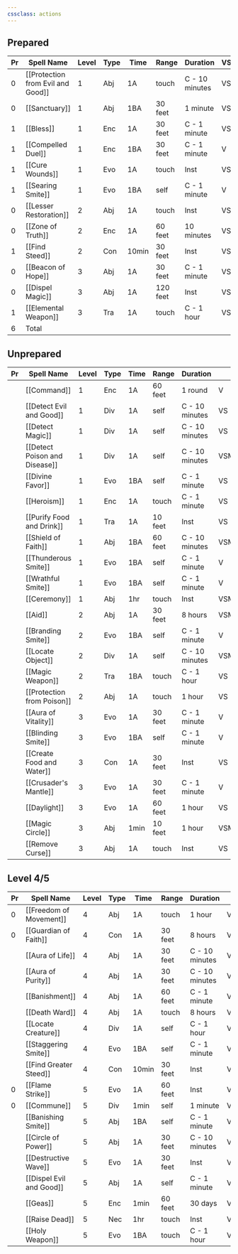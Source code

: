 ```yaml
---
cssclass: actions
---
```

## Prepared
| Pr  | Spell Name                        | Level | Type | Time  | Range    | Duration       | VSM |
| --- | --------------------------------- | ----- | ---- | ----- | -------- | -------------- | --- |
| 0   | [[Protection from Evil and Good]] | 1     | Abj  | 1A    | touch    | C - 10 minutes | VSM |
| 0   | [[Sanctuary]]                     | 1     | Abj  | 1BA   | 30 feet  | 1 minute       | VSM |
| 1   | [[Bless]]                         | 1     | Enc  | 1A    | 30 feet  | C - 1 minute   | VSM |
| 1   | [[Compelled Duel]]                | 1     | Enc  | 1BA   | 30 feet  | C - 1 minute   | V   |
| 1   | [[Cure Wounds]]                   | 1     | Evo  | 1A    | touch    | Inst           | VS  |
| 1   | [[Searing Smite]]                 | 1     | Evo  | 1BA   | self     | C - 1 minute   | V   |
| 0   | [[Lesser Restoration]]            | 2     | Abj  | 1A    | touch    | Inst           | VS  |
| 0   | [[Zone of Truth]]                 | 2     | Enc  | 1A    | 60 feet  | 10 minutes     | VS  |
| 1   | [[Find Steed]]                    | 2     | Con  | 10min | 30 feet  | Inst           | VS  |
| 0   | [[Beacon of Hope]]                | 3     | Abj  | 1A    | 30 feet  | C - 1 minute   | VS  |
| 0   | [[Dispel Magic]]                  | 3     | Abj  | 1A    | 120 feet | Inst           | VS  |
| 1   | [[Elemental Weapon]]              | 3     | Tra  | 1A    | touch    | C - 1 hour     | VS  |
| 6   | Total                             |       |      |       |          |                |     |
<!-- TBLFM: @>$1=sum(@I..@-1) -->

 ## Unprepared

| Pr  | Spell Name                     | Level | Type | Time | Range   | Duration       | VSM         |
| --- | ------------------------------ | ----- | ---- | ---- | ------- | -------------- | ----------- |
|     | [[Command]]                   | 1     | Enc  | 1A   | 60 feet | 1 round        | V           |
|     | [[Detect Evil and Good]]      | 1     | Div  | 1A   | self    | C - 10 minutes | VS          |
|     | [[Detect Magic]]              | 1     | Div  | 1A   | self    | C - 10 minutes | VS          |
|     | [[Detect Poison and Disease]] | 1     | Div  | 1A   | self    | C - 10 minutes | VSM         |
|     | [[Divine Favor]]              | 1     | Evo  | 1BA  | self    | C - 1 minute   | VS          |
|     | [[Heroism]]                   | 1     | Enc  | 1A   | touch   | C - 1 minute   | VS          |
|     | [[Purify Food and Drink]]     | 1     | Tra  | 1A   | 10 feet | Inst           | VS          |
|     | [[Shield of Faith]]           | 1     | Abj  | 1BA  | 60 feet | C - 10 minutes | VSM         |
|     | [[Thunderous Smite]]          | 1     | Evo  | 1BA  | self    | C - 1 minute   | V           |
|     | [[Wrathful Smite]]            | 1     | Evo  | 1BA  | self    | C - 1 minute   | V           |
|     | [[Ceremony]]                  | 1     | Abj  | 1hr  | touch   | Inst           | VSM(-25gp)  |
|     | [[Aid]]                       | 2     | Abj  | 1A   | 30 feet | 8 hours        | VSM         |
|     | [[Branding Smite]]            | 2     | Evo  | 1BA  | self    | C - 1 minute   | V           |
|     | [[Locate Object]]             | 2     | Div  | 1A   | self    | C - 10 minutes | VSM         |
|     | [[Magic Weapon]]              | 2     | Tra  | 1BA  | touch   | C - 1 hour     | VS          |
|     | [[Protection from Poison]]    | 2     | Abj  | 1A   | touch   | 1 hour         | VS          |
|     | [[Aura of Vitality]]          | 3     | Evo  | 1A   | 30 feet | C - 1 minute   | V           |
|     | [[Blinding Smite]]            | 3     | Evo  | 1BA  | self    | C - 1 minute   | V           |
|     | [[Create Food and Water]]     | 3     | Con  | 1A   | 30 feet | Inst           | VS          |
|     | [[Crusader's Mantle]]         | 3     | Evo  | 1A   | 30 feet | C - 1 minute   | V           |
|     | [[Daylight]]                  | 3     | Evo  | 1A   | 60 feet | 1 hour         | VS          |
|     | [[Magic Circle]]              | 3     | Abj  | 1min | 10 feet | 1 hour         | VSM(-100gp) |
|     | [[Remove Curse]]              | 3     | Abj  | 1A   | touch   | Inst           | VS          |

 ## Level 4/5
 
| Pr  | Spell Name                | Level | Type | Time  | Range   | Duration       | VSM         |
| --- | ------------------------- | ----- | ---- | ----- | ------- | -------------- | ----------- |
| 0   | [[Freedom of Movement]]  | 4     | Abj  | 1A    | touch   | 1 hour         | VSM         |
| 0   | [[Guardian of Faith]]    | 4     | Con  | 1A    | 30 feet | 8 hours        | V           |
|     | [[Aura of Life]]         | 4     | Abj  | 1A    | 30 feet | C - 10 minutes | V           |
|     | [[Aura of Purity]]       | 4     | Abj  | 1A    | 30 feet | C - 10 minutes | V           |
|     | [[Banishment]]           | 4     | Abj  | 1A    | 60 feet | C - 1 minute   | VSM         |
|     | [[Death Ward]]           | 4     | Abj  | 1A    | touch   | 8 hours        | VS          |
|     | [[Locate Creature]]      | 4     | Div  | 1A    | self    | C - 1 hour     | VSM         |
|     | [[Staggering Smite]]     | 4     | Evo  | 1BA   | self    | C - 1 minute   | V           |
|     | [[Find Greater Steed]]   | 4     | Con  | 10min | 30 feet | Inst           | VS          |
| 0   | [[Flame Strike]]         | 5     | Evo  | 1A    | 60 feet | Inst           | VSM         |
| 0   | [[Commune]]              | 5     | Div  | 1min  | self    | 1 minute       | VSM         |
|     | [[Banishing Smite]]      | 5     | Abj  | 1BA   | self    | C - 1 minute   | V           |
|     | [[Circle of Power]]      | 5     | Abj  | 1A    | 30 feet | C - 10 minutes | V           |
|     | [[Destructive Wave]]     | 5     | Evo  | 1A    | 30 feet | Inst           | V           |
|     | [[Dispel Evil and Good]] | 5     | Abj  | 1A    | self    | C - 1 minute   | VSM         |
|     | [[Geas]]                 | 5     | Enc  | 1min  | 60 feet | 30 days        | V           |
|     | [[Raise Dead]]           | 5     | Nec  | 1hr   | touch   | Inst           | VSM(-500gp) |
|     | [[Holy Weapon]]          | 5     | Evo  | 1BA   | touch   | C - 1 hour     | VS          |

